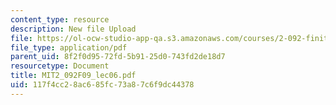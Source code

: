 ```yaml
---
content_type: resource
description: New file Upload
file: https://ol-ocw-studio-app-qa.s3.amazonaws.com/courses/2-092-finite-element-analysis-of-solids-and-fluids-i-fall-2009/117f4cc28ac685fc73a87c6f9dc44378_MIT2_092F09_lec06.pdf
file_type: application/pdf
parent_uid: 8f2f0d95-72fd-5b91-25d0-743fd2de18d7
resourcetype: Document
title: MIT2_092F09_lec06.pdf
uid: 117f4cc2-8ac6-85fc-73a8-7c6f9dc44378
---
```

